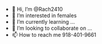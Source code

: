 - 👋 Hi, I’m @Rach2410
- 👀 I’m interested in females
- 🌱 I’m currently learning ...
- 💞️ I’m looking to collaborate on ...
- 📫 How to reach me 918-401-9661

<!---
Rach2410/Rach2410 is a ✨ special ✨ repository because its `README.md` (this file) appears on your GitHub profile.
You can click the Preview link to take a look at your changes.
--->
